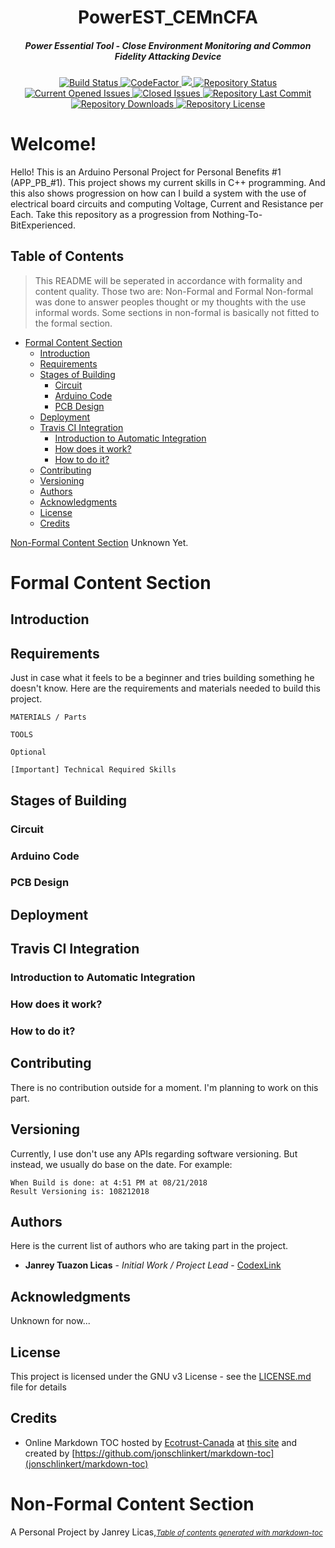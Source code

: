 <h1 align="center">PowerEST_CEMnCFA</h1>
<h5 align="center">Power Essential Tool - Close Environment Monitoring and Common Fidelity Attacking Device</h5>
<p align="center">
  <a href="https://travis-ci.com/CodexLink/PowerEST_CEMnCFA">
    <img src="https://badgen.net/travis/CodexLink/PowerEST_CEMnCFA" alt="Build Status">
  </a>
<a href="https://www.codefactor.io/repository/github/codexlink/powerest_cemncfa">
  <img src="https://www.codefactor.io/repository/github/codexlink/powerest_cemncfa/badge" alt="CodeFactor" />
</a>
<a href="https://www.codacy.com/app/CodexLink/PowerEST_CEMnCFA?utm_source=github.com&amp;utm_medium=referral&amp;utm_content=CodexLink/PowerEST_CEMnCFA&amp;utm_campaign=Badge_Grade">
  <img src="https://api.codacy.com/project/badge/Grade/d8efe2b67dac445d918e277601e801b8"/>
</a>
  <a href="https://github.com/CodexLink/PowerEST_CEMnCFA">
    <img src="https://badgen.net/github/status/CodexLink/PowerEST_CEMnCFA" alt="Repository Status">
  </a>
  <a href="https://github.com/CodexLink/PowerEST_CEMnCFA">
    <img src="https://badgen.net/github/open-issues/CodexLink/PowerEST_CEMnCFA" alt="Current Opened Issues">
  </a>
  <a href="https://github.com/CodexLink/PowerEST_CEMnCFA">
    <img src="https://badgen.net/github/closed-issues/CodexLink/PowerEST_CEMnCFA" alt="Closed Issues">
  </a>
  <a href="https://github.com/CodexLink/PowerEST_CEMnCFA">
    <img src="https://badgen.net/github/last-commit/CodexLink/PowerEST_CEMnCFA" alt="Repository Last Commit">
  </a>
  <a href="https://github.com/CodexLink/PowerEST_CEMnCFA">
    <img src="https://badgen.net/github/assets-dl/CodexLink/PowerEST_CEMnCFA" alt="Repository Downloads">
  </a>
  <a href="https://github.com/CodexLink/PowerEST_CEMnCFA">
    <img src="https://badgen.net/github/license/CodexLink/PowerEST_CEMnCFA" alt="Repository License">
  </a>
</p>

# Welcome!
Hello! This is an Arduino Personal Project for Personal Benefits #1 (APP_PB_#1). This project shows my current skills in C++ programming. And this also shows progression on how can I build a system with the use of electrical board circuits and computing Voltage, Current and Resistance per Each. Take this repository as a progression from Nothing-To-BitExperienced. 

## Table of Contents

> This README will be seperated in accordance with formality and content quality. Those two are: Non-Formal and Formal
Non-formal was done to answer peoples thought or my thoughts with the use informal words. Some sections in non-formal is basically not fitted to the formal section.

- [Formal Content Section](#formal-content-section)
  * [Introduction](#introduction)
  * [Requirements](#requirements)
  * [Stages of Building](#stages-of-building)
    + [Circuit](#circuit)
    + [Arduino Code](#arduino-code)
    + [PCB Design](#pcb-design)
  * [Deployment](#deployment)
  * [Travis CI Integration](#travis-ci-integration)
    + [Introduction to Automatic Integration](#introduction-to-automatic-integration)
    + [How does it work?](#how-does-it-work-)
    + [How to do it?](#how-to-do-it-)
  * [Contributing](#contributing)
  * [Versioning](#versioning)
  * [Authors](#authors)
  * [Acknowledgments](#acknowledgments)
  * [License](#license)
  * [Credits](#credits)

[Non-Formal Content Section](#nonformal-content)
 Unknown Yet.

# Formal Content Section
## Introduction

## Requirements
Just in case what it feels to be a beginner and tries building something he doesn't know. Here are the requirements and materials needed to build this project.
```
MATERIALS / Parts

TOOLS

Optional 

[Important] Technical Required Skills

```

## Stages of Building
### Circuit
### Arduino Code
### PCB Design

## Deployment

## Travis CI Integration
### Introduction to Automatic Integration
### How does it work?
### How to do it?


## Contributing

There is no contribution outside for a moment. I'm planning to work on this part.

## Versioning

Currently, I use don't use any APIs regarding software versioning. But instead, we usually do base on the date. For example:
```
When Build is done: at 4:51 PM at 08/21/2018
Result Versioning is: 108212018
```

## Authors

Here is the current list of authors who are taking part in the project.

* **Janrey Tuazon Licas** - *Initial Work / Project Lead* - [CodexLink](https://github.com/CodexLink)

## Acknowledgments
Unknown for now...

## License

This project is licensed under the GNU v3 License - see the [LICENSE.md](https://github.com/CodexLink/Project_5MES_C/blob/master/README.md) file for details



## Credits
- Online Markdown TOC hosted by [Ecotrust-Canada](https://github.com/Ecotrust-Canada/markdown-toc) at [this site](https://ecotrust-canada.github.io/markdown-toc/) and created by [https://github.com/jonschlinkert/markdown-toc](jonschlinkert/markdown-toc)

# Non-Formal Content Section



A Personal Project by Janrey Licas,<small><i><a href='http://ecotrust-canada.github.io/markdown-toc/'>Table of contents generated with markdown-toc</a></i></small>
